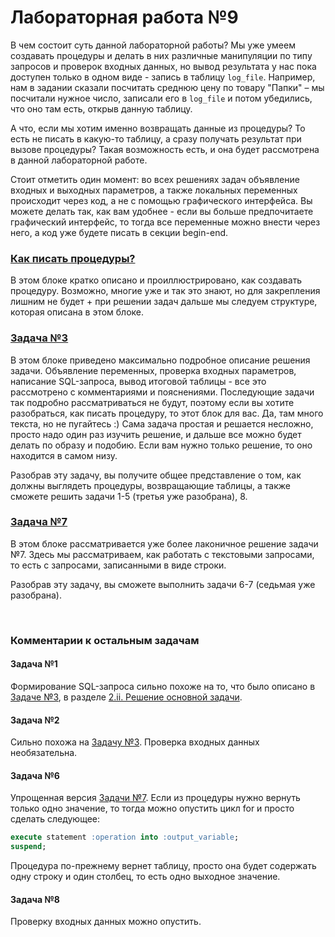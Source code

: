 # Лабораторная работа №9

В чем состоит суть данной лабораторной работы? Мы уже умеем создавать процедуры и делать в них различные манипуляции по типу запросов и проверок входных данных, но вывод результата у нас пока доступен только в одном виде - запись в таблицу `log_file`. Например, нам в задании сказали посчитать среднюю цену по товару "Папки" – мы посчитали нужное число, записали его в `log_file` и потом убедились, что оно там есть, открыв данную таблицу. 

А что, если мы хотим именно возвращать данные из процедуры? То есть не писать в какую-то таблицу, а сразу получать результат при вызове процедуры? Такая возможность есть, и она будет рассмотрена в данной лабораторной работе.

Стоит отметить один момент: во всех решениях задач объявление входных и выходных параметров, а также локальных переменных происходит через код, а не с помощью графического интерфейса. Вы можете делать так, как вам удобнее - если вы больше предпочитаете графический интерфейс, то тогда все переменные можно внести через него, а код уже будете писать в секции begin-end.


### [Как писать процедуры?](https://github.com/NikitaBogoslovskiy/DatabaseCourse/tree/main/lab09/how-to-create-procedures.md)

В этом блоке кратко описано и проиллюстрировано, как создавать процедуру. Возможно, многие уже и так это знают, но для закрепления лишним не будет + при решении задач дальше мы следуем структуре, которая описана в этом блоке.

### [Задача №3](https://github.com/NikitaBogoslovskiy/DatabaseCourse/blob/main/lab09/task_3.md)

В этом блоке приведено максимально подробное описание решения задачи. Объявление переменных, проверка входных параметров, написание SQL-запроса, вывод итоговой таблицы - все это рассмотрено с комментариями и пояснениями. Последующие задачи так подробно рассматриваться не будут, поэтому если вы хотите разобраться, как писать процедуру, то этот блок для вас. Да, там много текста, но не пугайтесь :) Сама задача простая и решается несложно, просто надо один раз изучить решение, и дальше все можно будет делать по образу и подобию. Если вам нужно только решение, то оно находится в самом низу.

Разобрав эту задачу, вы получите общее представление о том, как должны выглядеть процедуры, возвращающие таблицы, а также сможете решить задачи 1-5 (третья уже разобрана), 8.


### [Задача №7](https://github.com/NikitaBogoslovskiy/DatabaseCourse/blob/main/lab09/task_7.md)

В этом блоке рассматривается уже более лаконичное решение задачи №7. Здесь мы рассматриваем, как работать с текстовыми запросами, то есть с запросами, записанными в виде строки.

Разобрав эту задачу, вы сможете выполнить задачи 6-7 (седьмая уже разобрана).

<br />

### Комментарии к остальным задачам

#### Задача №1

Формирование SQL-запроса сильно похоже на то, что было описано в [Задаче №3](https://github.com/NikitaBogoslovskiy/DatabaseCourse/blob/main/lab09/task_3.md), в разделе [2.ii. Решение основной задачи](https://github.com/NikitaBogoslovskiy/DatabaseCourse/blob/main/lab09/task_3.md#%D1%80%D0%B5%D1%88%D0%B5%D0%BD%D0%B8%D0%B5_%D0%BE%D1%81%D0%BD%D0%BE%D0%B2%D0%BD%D0%BE%D0%B9_%D0%B7%D0%B0%D0%B4%D0%B0%D1%87%D0%B8).

#### Задача №2

Сильно похожа на [Задачу №3](https://github.com/NikitaBogoslovskiy/DatabaseCourse/blob/main/lab09/task_3.md). Проверка входных данных необязательна.

#### Задача №6

Упрощенная версия [Задачи №7](https://github.com/NikitaBogoslovskiy/DatabaseCourse/blob/main/lab09/task_7.md). Если из процедуры нужно вернуть только одно значение, то тогда можно опустить цикл for и просто сделать следующее:
```sql
execute statement :operation into :output_variable;
suspend;
```
Процедура по-прежнему вернет таблицу, просто она будет содержать одну строку и один столбец, то есть одно выходное значение.

#### Задача №8

Проверку входных данных можно опустить.

